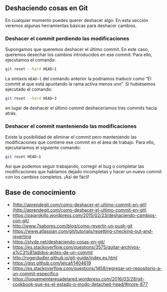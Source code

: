 ## Deshaciendo cosas en Git
En cualquier momento puedes querer deshacer algo. En esta sección veremos algunas herramientas básicas para deshacer cambios.


### Deshacer el commit perdiendo las modificaciones
Supongamos que queremos deshacer el último commit. En este caso, queremos desechar los cambios introducidos en ese commit. Para ello, ejecutamos el comando:

```bash
git reset --hard HEAD~1
```

La sintaxis `HEAD~1` del comando anterior la podríamos traducir como “El commit al que está apuntando la rama activa menos uno”. Si hubiésemos ejecutado el comando:

```bash
git reset --hard HEAD~3
```
en lugar de deshacer el último commit deshaceríamos tres commits hacia atrás.

### Deshacer el commit manteniendo las modificaciones

Existe la posibilidad de eliminar el commit pero manteniendo las modificaciones que contiene ese commit en el área de trabajo. Para ello, ejecutaríamos el siguiente comando:

```bash
git reset HEAD~1
```
Así que podemos seguir trabajando, corregir el bug o completar las modificaciones que habíamos dejado incompletas y hacer un nuevo commit con los cambios completos. ¡Así de fácil!

## Base de conocimiento
* [http://aprendegit.com/como-deshacer-el-ultimo-commit-en-git](http://aprendegit.com/como-deshacer-el-ultimo-commit-en-git)
* https://pajarokillo.wordpress.com/2015/02/23/deshaciendo-cambios-con-git/
* http://www.7sabores.com/blog/como-revertir-un-push-git
* https://www.atlassian.com/git/tutorials/resetting-checking-out-and-reverting
* https://styde.net/deshaciendo-cosas-en-git/
* https://es.stackoverflow.com/questions/3575/quitar-archivos-a%C3%B1adidos-antes-de-un-commit
* http://rogerdudler.github.io/git-guide/index.es.html
* https://gist.github.com/jelcaf/1404619
* https://es.stackoverflow.com/questions/1458/regresar-un-repositorio-a-un-commit-especifico
* https://loquemeinteresadelared.wordpress.com/2016/03/28/git-cookbook-que-es-el-estado-o-modo-detached-head/#more-877



